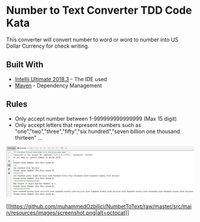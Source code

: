 # Number to Text Converter TDD Code Kata
This converter will convert number to word or word to number into US Dollar Currency for check writing.

## Built With

* [Intellij Ultimate 2018.3](https://www.jetbrains.com/idea/) - The IDE used
* [Maven](https://maven.apache.org/) - Dependency Management

## Rules

* Only accept number between 1-999999999999999 (Max 15 digit)
* Only accept letters that represent numbers such as "one","two","three","fifty","six hundred","seven billion one thousand thirteen" ...

![alt text](https://raw.githubusercontent.com/muhammedOzbilici/NumberToText/master/src/main/resources/images/screenshot.png)

[[https://github.com/muhammedOzbilici/NumbetToText/raw/master/src/main/resources/images/screenshot.png|alt=octocat]]
